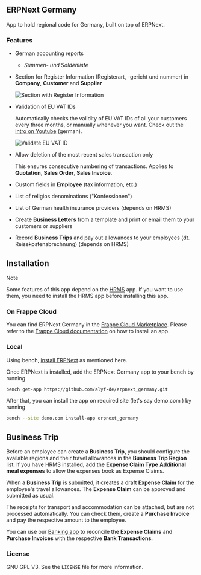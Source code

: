 ## ERPNext Germany

App to hold regional code for Germany, built on top of ERPNext.

### Features

- German accounting reports

    - _Summen- und Saldenliste_

- Section for Register Information (Registerart, -gericht und nummer) in **Company**, **Customer** and **Supplier**

    ![Section with Register Information](docs/register_information.png)

- Validation of EU VAT IDs

    Automatically checks the validity of EU VAT IDs of all your customers every three months, or manually whenever you want. Check out the [intro on Youtube](https://youtu.be/hsFMn2Y85zA) (german).

    ![Validate EU VAT ID](docs/vat_check.png)

- Allow deletion of the most recent sales transaction only

    This ensures consecutive numbering of transactions. Applies to **Quotation**, **Sales Order**, **Sales Invoice**.

- Custom fields in **Employee** (tax information, etc.)
- List of religios denominations ("Konfessionen")
- List of German health insurance providers (depends on HRMS)
- Create **Business Letters** from a template and print or email them to your customers or suppliers
- Record **Business Trips** and pay out allowances to your employees (dt. Reisekostenabrechnung) (depends on HRMS)

## Installation

> [!NOTE]
> Some features of this app depend on the [HRMS](https://github.com/frappe/hrms) app. If you want to use them, you need to install the HRMS app before installing this app.

### On Frappe Cloud

You can find ERPNext Germany in the [Frappe Cloud Marketplace](https://frappecloud.com/marketplace/apps/erpnext_germany).
Please refer to the [Frappe Cloud documentation](https://frappecloud.com/docs/installing-an-app) on how to install an app.

### Local

Using bench, [install ERPNext](https://github.com/frappe/bench#installation) as mentioned here.

Once ERPNext is installed, add the ERPNext Germany app to your bench by running

```bash
bench get-app https://github.com/alyf-de/erpnext_germany.git
```

After that, you can install the app on required site (let's say demo.com ) by running

```bash
bench --site demo.com install-app erpnext_germany
```

## Business Trip

Before an employee can create a **Business Trip**, you should configure the available regions and their travel allowances in the **Business Trip Region** list. If you have HRMS installed, add the **Expense Claim Type** **Additional meal expenses** to allow the expenses book as Expense Claims.

When a **Business Trip** is submitted, it creates a draft **Expense Claim** for the employee's travel allowances. The **Expense Claim** can be approved and submitted as usual.

The receipts for transport and accommodation can be attached, but are not processed automatically. You can check them, create a **Purchase Invoice** and pay the respective amount to the employee.

You can use our [Banking app](https://github.com/alyf-de/banking) to reconcile the **Expense Claims** and **Purchase Invoices** with the respective **Bank Transactions**.

### License

GNU GPL V3. See the `LICENSE` file for more information.
